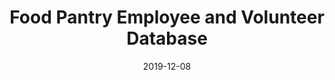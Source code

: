 ---
layout: project
type: project
image: images/admin.PNG
title: Food Pantry Employee and Volunteer Database
permalink: projects/foodpantry
# All dates must be YYYY-MM-DD format!
date: 2019-12-08
labels:
  - Java
  - MySQL
  - Data Structures
  - Object-Oriented Programming
summary: A school project to benefit a food pantry which keeps track of employees and volunteers and their work hours.  Store personal data that can only be viewed by the person who's data it is or admin.
---